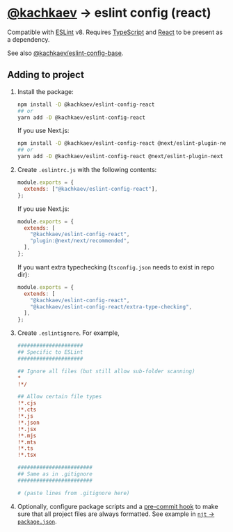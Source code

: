 # [@kachkaev](https://github.com/kachkaev) → eslint config (react)

Compatible with [ESLint](https://www.npmjs.com/package/eslint) v8.
Requires [TypeScript](https://www.npmjs.com/package/typescript) and [React](https://www.npmjs.com/package/react) to be present as a dependency.

See also [@kachkaev/eslint-config-base](https://www.npmjs.com/package/@kachkaev/eslint-config-react).

## Adding to project

1.  Install the package:

    ```sh
    npm install -D @kachkaev/eslint-config-react
    ## or
    yarn add -D @kachkaev/eslint-config-react
    ```

    If you use Next.js:

    ```sh
    npm install -D @kachkaev/eslint-config-react @next/eslint-plugin-next
    ## or
    yarn add -D @kachkaev/eslint-config-react @next/eslint-plugin-next
    ```

1.  Create `.eslintrc.js` with the following contents:

    ```js
    module.exports = {
      extends: ["@kachkaev/eslint-config-react"],
    };
    ```

    If you use Next.js:

    ```js
    module.exports = {
      extends: [
        "@kachkaev/eslint-config-react",
        "plugin:@next/next/recommended",
      ],
    };
    ```

    If you want extra typechecking (`tsconfig.json` needs to exist in repo dir):

    ```js
    module.exports = {
      extends: [
        "@kachkaev/eslint-config-react",
        "@kachkaev/eslint-config-react/extra-type-checking",
      ],
    };
    ```

1.  Create `.eslintignore`.
    For example,

    ```ini
    #####################
    ## Specific to ESLint
    #####################

    ## Ignore all files (but still allow sub-folder scanning)
    *
    !*/

    ## Allow certain file types
    !*.cjs
    !*.cts
    !*.js
    !*.json
    !*.jsx
    !*.mjs
    !*.mts
    !*.ts
    !*.tsx

    ########################
    ## Same as in .gitignore
    ########################

    # (paste lines from .gitignore here)
    ```

1.  Optionally, configure package scripts and a [pre-commit hook](https://prettier.io/docs/en/precommit.html#__docusaurus) to make sure that all project files are always formatted.
    See example in [`njt` → `package.json`](https://github.com/kachkaev/njt/blob/master/package.json).
